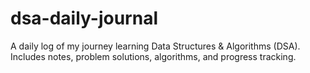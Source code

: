 # dsa-daily-journal
A daily log of my journey learning Data Structures &amp; Algorithms (DSA). Includes notes, problem solutions, algorithms, and progress tracking.
